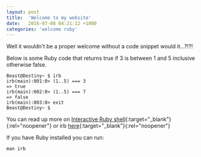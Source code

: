 ```yaml
---
layout: post
title:  'Welcome to my website'
date:   2016-07-08 04:21:12 +1000
categories: 'welcome ruby'
---
```


Well it wouldn't be a proper welcome without a code snippet would it...?!?!

Below is some Ruby code that returns true if 3 is between 1 and 5 inclusive otherwise false.

```
Beast@Destiny~ $ irb
irb(main):001:0> (1..5) === 3
=> true
irb(main):002:0> (1..5) === 7
=> false
irb(main):003:0> exit
Beast@Destiny~ $
```

You can read up more on [Interactive Ruby shell](
http://ruby-doc.org/stdlib-2.0.0/libdoc/irb/rdoc/IRB.html){:target="_blank"}{:rel="noopener"} or irb [here](
https://en.wikipedia.org/wiki/Interactive_Ruby_Shell){:target="_blank"}{:rel="noopener"}

If you have Ruby installed you can run:

```
man irb
```
